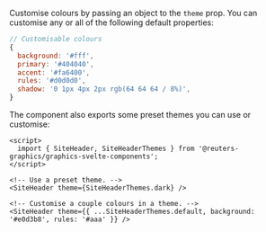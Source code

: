 Customise colours by passing an object to the `theme` prop. You can customise any or all of the following default properties:

```javascript
// Customisable colours
{
  background: '#fff',
  primary: '#404040',
  accent: '#fa6400',
  rules: '#d0d0d0',
  shadow: '0 1px 4px 2px rgb(64 64 64 / 8%)',
}
```

The component also exports some preset themes you can use or customise:

```svelte
<script>
  import { SiteHeader, SiteHeaderThemes } from '@reuters-graphics/graphics-svelte-components';
</script>

<!-- Use a preset theme. -->
<SiteHeader theme={SiteHeaderThemes.dark} />

<!-- Customise a couple colours in a theme. -->
<SiteHeader theme={{ ...SiteHeaderThemes.default, background: '#e0d3b8', rules: '#aaa' }} />
```
